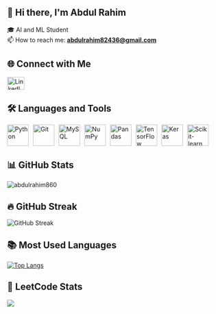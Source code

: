 ## 👋 Hi there, I'm Abdul Rahim

🎓 AI and ML Student  
📫 How to reach me: **abdulrahim82436@gmail.com**



## 🌐 Connect with Me

<p align="left">
  <a href="https://linkedin.com/in/abdulrahim087" target="_blank">
    <img src="https://raw.githubusercontent.com/rahuldkjain/github-profile-readme-generator/master/src/images/icons/Social/linked-in-alt.svg" alt="LinkedIn" height="30" width="40" />
  </a>
</p>



## 🛠️ Languages and Tools

<div style="display: flex; gap: 10px; align-items: center;">
  <img height="50" width="50" src="https://img.icons8.com/color/48/000000/python.png" alt="Python" />
  <img height="50" width="50" src="https://img.icons8.com/color/48/000000/git.png" alt="Git" />
  <img height="50" width="50" src="https://img.icons8.com/fluency/48/000000/mysql-logo.png" alt="MySQL" />
  <img height="50" width="50" src="https://upload.wikimedia.org/wikipedia/commons/3/31/NumPy_logo_2020.svg" alt="NumPy" />
  <img height="50" width="50" src="https://upload.wikimedia.org/wikipedia/commons/e/ed/Pandas_logo.svg" alt="Pandas" />
  <img height="50" width="50" src="https://img.icons8.com/color/48/000000/tensorflow.png" alt="TensorFlow" />
  <img height="50" width="50" src="https://upload.wikimedia.org/wikipedia/commons/a/ae/Keras_logo.svg" alt="Keras" />
  <img height="50" width="50" src="https://upload.wikimedia.org/wikipedia/commons/0/05/Scikit_learn_logo_small.svg" alt="Scikit-learn" />
</div>



## 📊 GitHub Stats

<p>
  <img align="center" src="https://github-readme-stats.vercel.app/api?username=abdulrahim860&show_icons=true&locale=en" alt="abdulrahim860" />
</p>



## 🔥 GitHub Streak

<p>
  <img src="https://nirzak-streak-stats.vercel.app/?user=abdulrahim860&theme=default&hide_border=false&background=ffffff&ring=0366d6&fire=0366d6&currStreakLabel=0366d6&currStreakNum=24292e&sideNums=24292e&sideLabels=0366d6&dates=24292e" alt="GitHub Streak" />
</p>



## 📚 Most Used Languages

[![Top Langs](https://github-readme-stats.vercel.app/api/top-langs/?username=abdulrahim860)](https://github.com/anuraghazra/github-readme-stats)



## 🧠 LeetCode Stats

![](https://leetcard.jacoblin.cool/abdulrahim03?ext=heatmap)


